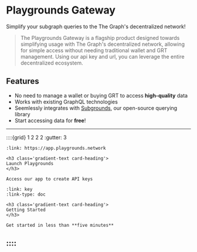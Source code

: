 # Playgrounds Gateway
Simplify your subgraph queries to the The Graph's decentralized network!

> The Playgrounds Gateway is a flagship product designed towards simplifying usage with The Graph's decentralized network, allowing for simple access without needing traditional wallet and GRT management. Using our api key and url, you can leverage the entire decentralized ecosystem.

## Features

- No need to manage a wallet or buying GRT to access **high-quality** data
- Works with existing GraphQL technologies
- Seemlessly integrates with [Subgrounds](/docs/gateway/subgrounds.md), our open-source querying library
- Start accessing data for **free**!


----

::::{grid} 1 2 2 2
:gutter: 3

```{grid-item-card}
:link: https://app.playgrounds.network

<h3 class='gradient-text card-heading'>
Launch Playgrounds
</h3>

Access our app to create API keys
```

```{grid-item-card}
:link: key
:link-type: doc

<h3 class='gradient-text card-heading'>
Getting Started
</h3>

Get started in less than **five minutes**
```

::::
----
